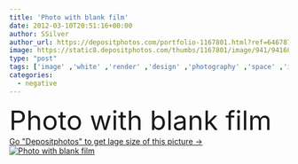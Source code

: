 ```yaml
---
title: 'Photo with blank film'
date: 2012-03-10T20:51:16+00:00
author: SSilver
author_url: https://depositphotos.com/portfolio-1167801.html?ref=64678756
image: https://static8.depositphotos.com/thumbs/1167801/image/941/9416884/api_thumb_450.jpg?forcejpeg=true
type: "post"
tags: ['image' ,'white' ,'render' ,'design' ,'photography' ,'space' ,'isolated' ,'empty' ,'art' ,'black' ,'frame' ,'memory' ,'old' ,'photo' ,'Photograph' ,'picture' ,'retro' ,'square' ,'vintage' ,'3d' ,'blank' ,'digital' ,'with' ,'still' ,'camera' ,'negative' ,'35mm' ,'film' ,'filmstrip' ,'strip' ,'advertising' ,'movie' ,'video' ,'exposure' ,'memories' ,'instant' ]
categories: 
  - negative
---
```

<div aling="center">
            <font size="60"> Photo with blank film</font>   
</div>
<div>
    <a href='https://depositphotos.com/9416884/stock-photo-photo-with-blank-film.html?ref=64678756' target=_blank > Go "Depositphotos" to get lage size of this picture ->
        <img href='https://depositphotos.com/9416884/stock-photo-photo-with-blank-film.html?ref=64678756' src='https://static8.depositphotos.com/1167801/941/i/950/depositphotos_9416884-stock-photo-photo-with-blank-film.jpg?forcejpeg=true' alt='Photo with blank film' >
    </a>
</div>
